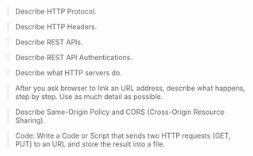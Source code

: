 > Describe HTTP Protocol.

> Describe HTTP Headers.

> Describe REST APIs.

> Describe REST API Authentications.

> Describe what HTTP servers do.

> After you ask browser to link an URL address, describe what happens, step by step. Use as much detail as possible.

> Describe Same-Origin Policy and CORS (Cross-Origin Resource Sharing).

> Code: Write a Code or Script that sends two HTTP requests (GET, PUT) to an URL and store the result into a file.
